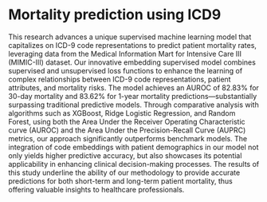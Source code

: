 # Mortality prediction using ICD9
This research advances a unique supervised machine learning model that capitalizes on ICD-9 code representations to predict patient mortality rates, leveraging data from the Medical Information Mart for Intensive Care III (MIMIC-III) dataset. Our innovative embedding supervised model combines supervised and unsupervised loss functions to enhance the learning of complex relationships between ICD-9 code representations, patient attributes, and mortality risks. The model achieves an AUROC of 82.83\% for 30-day mortality and 83.62\% for 1-year mortality predictions—substantially surpassing traditional predictive models. Through comparative analysis with algorithms such as XGBoost, Ridge Logistic Regression, and Random Forest, using both the Area Under the Receiver Operating Characteristic curve (AUROC) and the Area Under the Precision-Recall Curve (AUPRC) metrics, our approach significantly outperforms benchmark models. The integration of code embeddings with patient demographics in our model not only yields higher predictive accuracy, but also showcases its potential applicability in enhancing clinical decision-making processes. The results of this study underline the ability of our methodology to provide accurate predictions for both short-term and long-term patient mortality, thus offering valuable insights to healthcare professionals.
